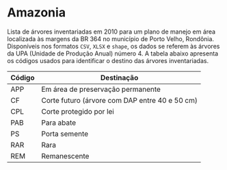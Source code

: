 # Amazonia

Lista de árvores inventariadas em 2010 para um plano de manejo em área localizada às margens da BR 364 no município de Porto Velho, Rondônia. Disponíveis nos formatos `CSV`, `XLSX` e `shape`, os dados se referem às árvores da UPA (Unidade de Produção Anual) número 4.  A tabela abaixo apresenta os códigos usados para identificar o destino das árvores inventariadas.

| Código | Destinação |
|--------|------------|
| APP | Em área de preservação permanente |
| CF | Corte futuro (árvore com DAP entre 40 e 50 cm) |
| CPL | Corte protegido por lei |
| PAB | Para abate |
| PS | Porta semente |
| RAR | Rara |
| REM | Remanescente |
